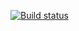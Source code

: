 [![Build status](https://ci.appveyor.com/api/projects/status/84cgrm3rhhm95t7f?svg=true)](https://ci.appveyor.com/project/SsanChesko/page-objects)

